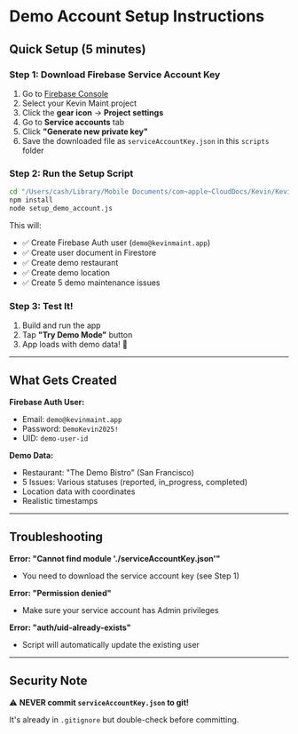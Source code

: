 # Demo Account Setup Instructions

## Quick Setup (5 minutes)

### Step 1: Download Firebase Service Account Key

1. Go to [Firebase Console](https://console.firebase.google.com)
2. Select your Kevin Maint project
3. Click the **gear icon** → **Project settings**
4. Go to **Service accounts** tab
5. Click **"Generate new private key"**
6. Save the downloaded file as `serviceAccountKey.json` in this `scripts` folder

### Step 2: Run the Setup Script

```bash
cd "/Users/cash/Library/Mobile Documents/com~apple~CloudDocs/Kevin/Kevin/KevinMaint/scripts"
npm install
node setup_demo_account.js
```

This will:
- ✅ Create Firebase Auth user (`demo@kevinmaint.app`)
- ✅ Create user document in Firestore
- ✅ Create demo restaurant
- ✅ Create demo location
- ✅ Create 5 demo maintenance issues

### Step 3: Test It!

1. Build and run the app
2. Tap **"Try Demo Mode"** button
3. App loads with demo data! 🎉

---

## What Gets Created

**Firebase Auth User:**
- Email: `demo@kevinmaint.app`
- Password: `DemoKevin2025!`
- UID: `demo-user-id`

**Demo Data:**
- Restaurant: "The Demo Bistro" (San Francisco)
- 5 Issues: Various statuses (reported, in_progress, completed)
- Location data with coordinates
- Realistic timestamps

---

## Troubleshooting

**Error: "Cannot find module './serviceAccountKey.json'"**
- You need to download the service account key (see Step 1)

**Error: "Permission denied"**
- Make sure your service account has Admin privileges

**Error: "auth/uid-already-exists"**
- Script will automatically update the existing user

---

## Security Note

⚠️ **NEVER commit `serviceAccountKey.json` to git!**

It's already in `.gitignore` but double-check before committing.
